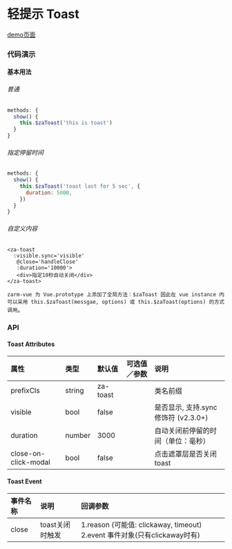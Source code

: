 # 轻提示 Toast

[demo页面](https://zhongantecheng.github.io/zarm-vue/#/toast)


### 代码演示

#### 基本用法

###### 普通
```js
methods: {
  show() {
    this.$zaToast('this is toast')
  }
}
```

###### 指定停留时间
```js
methods: {
  show() {
    this.$zaToast('toast last for 5 sec', {
      duration: 5000,
    })
  }
}
```

###### 自定义内容
```vue
<za-toast
  :visible.sync='visible'
   @close='handleClose'
   :duration='10000'>
   <div>指定10秒自动关闭</div>
</za-toast>
```


`zarm-vue 为 Vue.prototype 上添加了全局方法：$zaToast 因此在 vue instance 内可以采用
this.$zaToast(messgae, options) 或 this.$zaToast(options) 的方式调用`。

### API

#### Toast Attributes

| 属性 | 类型 | 默认值 | 可选值／参数 | 说明 |
| :--- | :--- | :--- | :--- | :--- |
| prefixCls | string | za-toast | | 类名前缀 |
| visible | bool | false | | 是否显示, 支持.sync修饰符 (v2.3.0+) |
| duration | number | 3000 | | 自动关闭前停留的时间（单位：毫秒） |
| close-on-click-modal | bool | false | | 点击遮罩层是否关闭toast |

#### Toast Event

| 事件名称 | 说明 | 回调参数 |
| :--- | :--- | :--- |
| close | toast关闭时触发 | 1.reason (可能值: clickaway, timeout) 2.event 事件对象(只有clickaway时有) |
